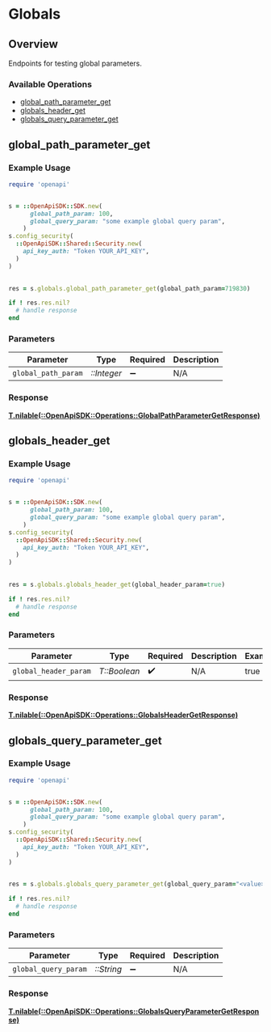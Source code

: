 # Globals


## Overview

Endpoints for testing global parameters.

### Available Operations

* [global_path_parameter_get](#global_path_parameter_get)
* [globals_header_get](#globals_header_get)
* [globals_query_parameter_get](#globals_query_parameter_get)

## global_path_parameter_get

### Example Usage

```ruby
require 'openapi'


s = ::OpenApiSDK::SDK.new(
      global_path_param: 100,
      global_query_param: "some example global query param",
    )
s.config_security(
  ::OpenApiSDK::Shared::Security.new(
    api_key_auth: "Token YOUR_API_KEY",
  )
)

    
res = s.globals.global_path_parameter_get(global_path_param=719830)

if ! res.res.nil?
  # handle response
end

```

### Parameters

| Parameter           | Type                | Required            | Description         |
| ------------------- | ------------------- | ------------------- | ------------------- |
| `global_path_param` | *::Integer*         | :heavy_minus_sign:  | N/A                 |


### Response

**[T.nilable(::OpenApiSDK::Operations::GlobalPathParameterGetResponse)](../../models/operations/globalpathparametergetresponse.md)**


## globals_header_get

### Example Usage

```ruby
require 'openapi'


s = ::OpenApiSDK::SDK.new(
      global_path_param: 100,
      global_query_param: "some example global query param",
    )
s.config_security(
  ::OpenApiSDK::Shared::Security.new(
    api_key_auth: "Token YOUR_API_KEY",
  )
)

    
res = s.globals.globals_header_get(global_header_param=true)

if ! res.res.nil?
  # handle response
end

```

### Parameters

| Parameter             | Type                  | Required              | Description           | Example               |
| --------------------- | --------------------- | --------------------- | --------------------- | --------------------- |
| `global_header_param` | *T::Boolean*          | :heavy_check_mark:    | N/A                   | true                  |


### Response

**[T.nilable(::OpenApiSDK::Operations::GlobalsHeaderGetResponse)](../../models/operations/globalsheadergetresponse.md)**


## globals_query_parameter_get

### Example Usage

```ruby
require 'openapi'


s = ::OpenApiSDK::SDK.new(
      global_path_param: 100,
      global_query_param: "some example global query param",
    )
s.config_security(
  ::OpenApiSDK::Shared::Security.new(
    api_key_auth: "Token YOUR_API_KEY",
  )
)

    
res = s.globals.globals_query_parameter_get(global_query_param="<value>")

if ! res.res.nil?
  # handle response
end

```

### Parameters

| Parameter            | Type                 | Required             | Description          |
| -------------------- | -------------------- | -------------------- | -------------------- |
| `global_query_param` | *::String*           | :heavy_minus_sign:   | N/A                  |


### Response

**[T.nilable(::OpenApiSDK::Operations::GlobalsQueryParameterGetResponse)](../../models/operations/globalsqueryparametergetresponse.md)**

